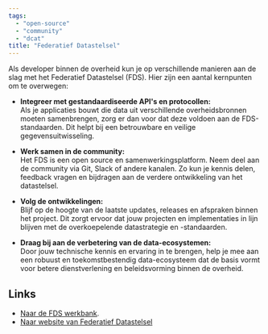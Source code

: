 ```yaml
---
tags:
  - "open-source"
  - "community"
  - "dcat"
title: "Federatief Datastelsel"
---
```


Als developer binnen de overheid kun je op verschillende manieren aan de slag met het Federatief Datastelsel (FDS). Hier zijn een aantal kernpunten om te overwegen:

- **Integreer met gestandaardiseerde API's en protocollen:**  
  Als je applicaties bouwt die data uit verschillende overheidsbronnen moeten samenbrengen, zorg er dan voor dat deze voldoen aan de FDS-standaarden. Dit helpt bij een betrouwbare en veilige gegevensuitwisseling.

- **Werk samen in de community:**  
  Het FDS is een open source en samenwerkingsplatform. Neem deel aan de community via Git, Slack of andere kanalen. Zo kun je kennis delen, feedback vragen en bijdragen aan de verdere ontwikkeling van het datastelsel.

- **Volg de ontwikkelingen:**  
  Blijf op de hoogte van de laatste updates, releases en afspraken binnen het project. Dit zorgt ervoor dat jouw projecten en implementaties in lijn blijven met de overkoepelende datastrategie en -standaarden.

- **Draag bij aan de verbetering van de data-ecosystemen:**  
  Door jouw technische kennis en ervaring in te brengen, help je mee aan een robuust en toekomstbestendig data-ecosysteem dat de basis vormt voor betere dienstverlening en beleidsvorming binnen de overheid.

## Links
- [Naar de FDS werkbank](https://federatief.datastelsel.nl/kennisbank/).
- [Naar website van Federatief Datastelsel](https://federatief.datastelsel.nl/)